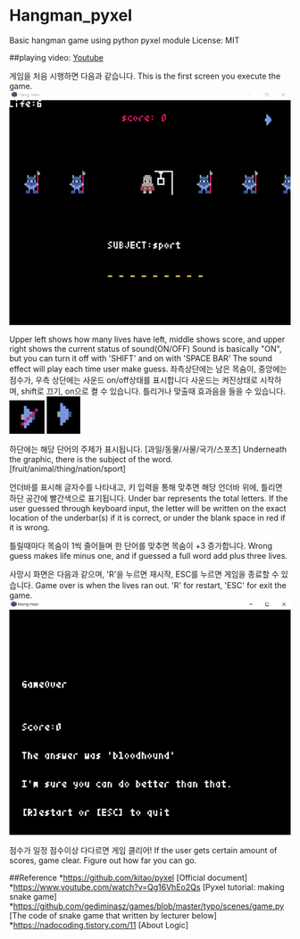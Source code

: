 # Hangman_pyxel
Basic hangman game using python pyxel module 
License: MIT

##playing video:
[Youtube](https://youtu.be/toaOOZVWynA)

게임을 처음 시행하면 다음과 같습니다.
This is the first screen you execute the game.
![firstScene](https://github.com/J2020n21/Hangman_pyxel/blob/main/Screenshots/screenshot_playing1.jpg)


Upper left shows how many lives have left, middle shows score, and upper right shows the current status of sound(ON/OFF)
Sound is basically "ON", but you can turn it off with 'SHIFT' and on with 'SPACE BAR'
The sound effect will play each time user make guess.
좌측상단에는 남은 목숨이, 중앙에는 점수가, 우측 상단에는 사운드 on/off상태를 표시합니다
사운드는 켜진상태로 시작하며, shift로 끄기, on으로 켤 수 있습니다. 틀리거나 맞출때 효과음을 들을 수 있습니다.
![soundOff](https://github.com/J2020n21/Hangman_pyxel/blob/main/Screenshots/screenshot_sound_off.png)
![soundOn](https://github.com/J2020n21/Hangman_pyxel/blob/main/Screenshots/screenshot_sound_on.jpg)

하단에는 해당 단어의 주제가 표시됩니다. [과일/동물/사물/국가/스포츠]
Underneath the graphic, there is the subject of the word. [fruit/animal/thing/nation/sport]

언더바를 표시해 글자수를 나타내고, 키 입력을 통해 맞추면 해당 언더바 위에, 틀리면 하단 공간에 빨간색으로 표기됩니다. 
Under bar represents the total letters. If the user guessed through keyboard input, the letter will be written 
on the exact location of the underbar(s) if it is correct, or under the blank space in red if it is wrong.
 
틀릴때마다 목숨이 1씩 줄어들며 한 단어를 맞추면 목숨이 +3 증가합니다.
Wrong guess makes life minus one, and if guessed a full word add plus three lives.

사망시 화면은 다음과 같으며, 'R'을 누르면 재시작, ESC를 누르면 게임을 종료할 수 있습니다.
Game over is when the lives ran out. 'R' for restart, 'ESC' for exit the game.
![gameOver](https://github.com/J2020n21/Hangman_pyxel/blob/main/Screenshots/screenshot_gameover.png)

점수가 일정 점수이상 다다르면 게임 클리어!
If the user gets certain amount of scores, game clear.
Figure out how far you can go.



##Reference
*https://github.com/kitao/pyxel [Official document]
*https://www.youtube.com/watch?v=Qg16VhEo2Qs [Pyxel tutorial: making snake game]
*https://github.com/gediminasz/games/blob/master/typo/scenes/game.py [The code of snake game that written by lecturer below]
*https://nadocoding.tistory.com/11 [About Logic]
